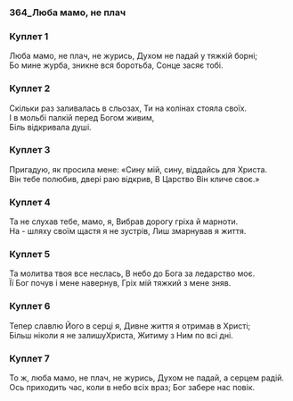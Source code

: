 ### 364_Люба мамо, не плач
### Куплет 1
Люба мамо, не плач, не журись, Духом не падай у тяжкій борні; <br/>Бо мине журба, зникне вся боротьба, Сонце засяє тобі.
### Куплет 2
Скільки раз заливалась в сльозах, Ти на колінах стояла своїх. <br/>І в мольбі палкій перед Богом живим,<br/>Біль відкривала душі.
### Куплет 3
Пригадую, як просила мене: «Сину мій, сину, віддайсь для Христа. <br/>Він тебе полюбив, двері раю відкрив, В Царство Він кличе своє.»
### Куплет 4
Та не слухав тебе, мамо, я, Вибрав дорогу гріха й марноти. <br/>На - шляху своїм щастя я не зустрів, Лиш змарнував я життя.
### Куплет 5
Та молитва твоя все неслась, В небо до Бога за ледарство моє. <br/>Її Бог почув і мене навернув, Гріх мій тяжкий з мене зняв.
### Куплет 6
Тепер славлю Його в серці я, Дивне життя я отримав в Христі; <br/>Більш ніколи я не залишуХриста, Житиму з Ним по всі дні.
### Куплет 7
То ж, люба мамо, не плач, не журись, Духом не падай, а серцем радій. <br/>Ось приходить час, коли в небо всіх враз; Бог забере нас повік.
